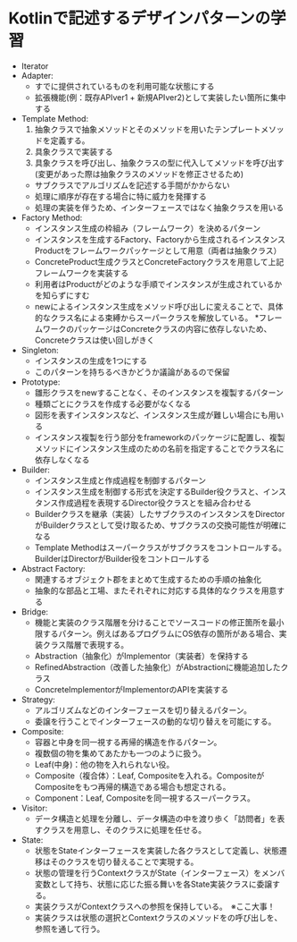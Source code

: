 # Kotlinで記述するデザインパターンの学習

* Iterator
* Adapter: 
     * すでに提供されているものを利用可能な状態にする
     * 拡張機能(例：既存APIver1 + 新規APIver2)として実装したい箇所に集中する
* Template Method:
    1. 抽象クラスで抽象メソッドとそのメソッドを用いたテンプレートメソッドを定義する。
    1. 具象クラスで実装する
    1. 具象クラスを呼び出し、抽象クラスの型に代入してメソッドを呼び出す(変更があった際は抽象クラスのメソッドを修正させるため)
    * サブクラスでアルゴリズムを記述する手間がかからない
    * 処理に順序が存在する場合に特に威力を発揮する
    * 処理の実装を伴うため、インターフェースではなく抽象クラスを用いる
* Factory Method:
    * インスタンス生成の枠組み（フレームワーク）を決めるパターン
    * インスタンスを生成するFactory、Factoryから生成されるインスタンスProductをフレームワークパッケージとして用意（両者は抽象クラス）
    * ConcreteProduct生成クラスとConcreteFactoryクラスを用意して上記フレームワークを実装する
    * 利用者はProductがどのような手順でインスタンスが生成されているかを知らずにすむ
    * newによるインスタンス生成をメソッド呼び出しに変えることで、具体的なクラス名による束縛からスーパークラスを解放している。
    *フレームワークのパッケージはConcreteクラスの内容に依存しないため、Concreteクラスは使い回しがきく
* Singleton:
    * インスタンスの生成を1つにする
    * このパターンを持ちるべきかどうか議論があるので保留
* Prototype:
    * 雛形クラスをnewすることなく、そのインスタンスを複製するパターン
    * 種類ごとにクラスを作成する必要がなくなる
    * 図形を表すインスタンスなど、インスタンス生成が難しい場合にも用いる
    * インスタンス複製を行う部分をframeworkのパッケージに配置し、複製メソッドにインスタンス生成のための名前を指定することでクラス名に依存しなくなる
* Builder:
    * インスタンス生成と作成過程を制御するパターン
    * インスタンス生成を制御する形式を決定するBuilder役クラスと、インスタンス作成過程を表現するDirector役クラスとを組み合わせる
    * Builderクラスを継承（実装）したサブクラスのインスタンスをDirectorがBuilderクラスとして受け取るため、サブクラスの交換可能性が明確になる
    * Template Methodはスーパークラスがサブクラスをコントロールする。BuilderはDirectorがBuilder役をコントロールする
* Abstract Factory:
    * 関連するオブジェクト郡をまとめて生成するための手順の抽象化
    * 抽象的な部品と工場、またそれぞれに対応する具体的なクラスを用意する
* Bridge:
    * 機能と実装のクラス階層を分けることでソースコードの修正箇所を最小限するパターン。例えばあるプログラムにOS依存の箇所がある場合、実装クラス階層で表現する。
    * Abstraction（抽象化）がImplementor（実装者）を保持する
    * RefinedAbstraction（改善した抽象化）がAbstractionに機能追加したクラス
    * ConcreteImplementorがImplementorのAPIを実装する
* Strategy:
    * アルゴリズムなどのインターフェースを切り替えるパターン。
    * 委譲を行うことでインターフェースの動的な切り替えを可能にする。
* Composite:
    * 容器と中身を同一視する再帰的構造を作るパターン。
    * 複数個の物を集めてあたかも一つのように扱う。
    * Leaf(中身)：他の物を入れられない役。
    * Composite（複合体）：Leaf, Compositeを入れる。CompositeがCompositeをもつ再帰的構造である場合も想定される。
    * Component：Leaf, Compositeを同一視するスーパークラス。
* Visitor:
  * データ構造と処理を分離し、データ構造の中を渡り歩く「訪問者」を表すクラスを用意し、そのクラスに処理を任せる。
* State:
  * 状態をStateインターフェースを実装した各クラスとして定義し、状態遷移はそのクラスを切り替えることで実現する。
  * 状態の管理を行うContextクラスがState（インターフェース）をメンバ変数として持ち、状態に応じた振る舞いを各State実装クラスに委譲する。
  * 実装クラスがContextクラスへの参照を保持している。　※ここ大事！
  * 実装クラスは状態の選択とContextクラスのメソッドをの呼び出しを、参照を通して行う。